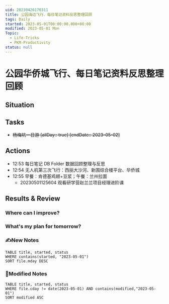 ```yaml
---
uid: 20230426170311
title: 公园海边飞行、每日笔记资料反思整理回顾
tags: Daily
started: 2023-05-01T00:00:00.000+08:00
modified: 2023-05-01 Mon
Topic:
  - Life-Tricks
  - PKM-Productivity
status: null
---
```

# 公园华侨城飞行、每日笔记资料反思整理回顾
## Situation
## Tasks
- ~~杨梅坑一日游 [allDay:: true]  [endDate:: 2023-05-02]~~

## Actions
- 12:53 每日笔记 DB Folder 数据回顾整理与反思
- 12:54 无人机第三次飞行：西丽大沙河、新围综合楼平台、华侨城
- 12:55 早餐：肯德基鸡翅+豆浆；午餐：兰州拉面
    - 20230501125604 观看研学营赵兰兰项目经理进阶课

## Results & Review
### Where can I improve?
### What's my plan for tomorrow?

### ✍️New Notes

```dataview
TABLE title, started, status
WHERE contains(started, "2023-05-01")
SORT file.mday DESC
```

### 📝Modified Notes

```dataview
TABLE title, started, status
WHERE file.cday != date(2023-05-01) AND contains(modified,"2023-05-01")
SORT modified ASC
```